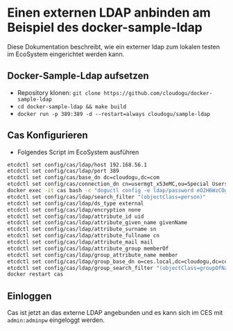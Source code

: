 # Einen externen LDAP anbinden am Beispiel des docker-sample-ldap
Diese Dokumentation beschreibt, wie ein externer ldap zum lokalen testen im EcoSystem eingerichtet werden kann.

## Docker-Sample-Ldap aufsetzen
* Repository klonen: `git clone https://github.com/cloudogu/docker-sample-ldap`
* `cd docker-sample-ldap && make build`
* `docker run -p 389:389 -d --restart=always cloudogu/sample-ldap`

## Cas Konfigurieren
* Folgendes Script im EcoSystem ausführen
```bash
etcdctl set config/cas/ldap/host 192.168.56.1
etcdctl set config/cas/ldap/port 389
etcdctl set config/cas/base_dn dc=cloudogu,dc=com
etcdctl set config/cas/connection_dn cn=usermgt_x53eMC,ou=Special Users,o=ces.local,dc=cloudogu,dc=com
docker exec -it cas bash -c "doguctl config -e ldap/password eO2H6WzCOgrpZzvL"
etcdctl set config/cas/ldap/search_filter "(objectClass=person)"
etcdctl set config/cas/ldap/ds_type external
etcdctl set config/cas/ldap/encryption none
etcdctl set config/cas/ldap/attribute_id uid
etcdctl set config/cas/ldap/attribute_given_name givenName
etcdctl set config/cas/ldap/attribute_surname sn
etcdctl set config/cas/ldap/attribute_fullname cn
etcdctl set config/cas/ldap/attribute_mail mail
etcdctl set config/cas/ldap/attribute_group memberOf
etcdctl set config/cas/ldap/group_attribute_name member
etcdctl set config/cas/ldap/group_base_dn o=ces.local,dc=cloudogu,dc=com
etcdctl set config/cas/ldap/group_search_filter "(objectClass=groupOfNames)"
docker restart cas
```

## Einloggen
Cas ist jetzt an das externe LDAP angebunden und es kann sich im CES mit `admin:adminpw` eingeloggt werden. 
